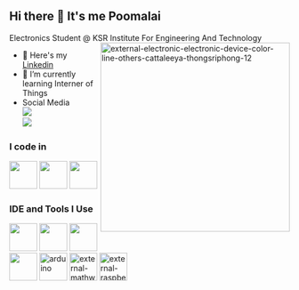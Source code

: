 ## Hi there 👋 It's me Poomalai

Electronics Student @ KSR Institute For Engineering And Technology
<img align="right" width="340" height="340" src="https://img.icons8.com/external-others-cattaleeya-thongsriphong/100/external-electronic-electronic-device-color-line-others-cattaleeya-thongsriphong-12.png" alt="external-electronic-electronic-device-color-line-others-cattaleeya-thongsriphong-12"/>
- 🔭 Here's my [Linkedin](https://www.linkedin.com/in/poomalai-b-00778a262)                                            
- 🌱 I’m currently learning Interner of Things
- Social Media
<br /> [<img src="https://img.shields.io/badge/x-1DA1F2?style=for-the-badge&logo=x&logoColor=black" />](https://x.com/poomalai77) <br/> [<img src="https://img.shields.io/badge/instagram-d62976?style=for-the-badge&logo=instagram&logoColor=white" />](https://www.instagram.com/poomalai_005/)


### I code in
<img height="50" width="50" src="https://img.icons8.com/color/48/000000/python.png" />  <img height="50" width="50" src="https://img.icons8.com/color/48/000000/c-programming.png" />  <img height="50" width="50" src="https://img.icons8.com/color/48/000000/c-plus-plus-logo.png" /> 

### IDE and Tools I Use
<img height="50" width="50" src="https://img.icons8.com/color/48/000000/visual-studio-code-2019.png"/>  <img height="50" width="50" src="https://img.icons8.com/color/48/000000/pycharm.png"/>  <img height="50" width="50" src="https://img.icons8.com/color/50/000000/git.png"/>  <img height="50" width="50" src="https://img.icons8.com/color/48/000000/figma--v1.png"/>  <img width="50" height="50" src="https://img.icons8.com/color/48/arduino.png" alt="arduino"/>  <img width="50" height="50" src="https://img.icons8.com/external-tal-revivo-color-tal-revivo/48/external-mathworks-an-american-privately-held-corporation-that-specializes-in-mathematical-computing-software-logo-color-tal-revivo.png" alt="external-mathworks-an-american-privately-held-corporation-that-specializes-in-mathematical-computing-software-logo-color-tal-revivo"/>  <img width="50" height="50" src="https://img.icons8.com/external-tal-revivo-color-tal-revivo/48/external-raspberry-pi-is-a-small-and-affordable-computer-that-you-can-use-to-learn-programming-logo-color-tal-revivo.png" alt="external-raspberry-pi-is-a-small-and-affordable-computer-that-you-can-use-to-learn-programming-logo-color-tal-revivo"/>

